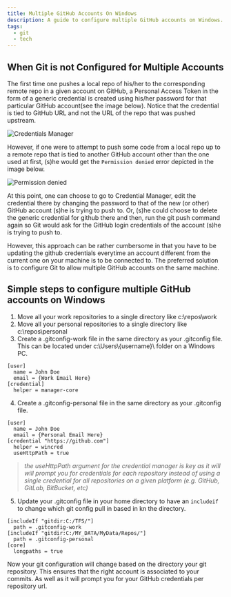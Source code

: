 ```yaml
---
title: Multiple GitHub Accounts On Windows
description: A guide to configure multiple GitHub accounts on Windows.
tags:
  - git
  - tech
---
```

## When Git is not Configured for Multiple Accounts
The first time one pushes a local repo of his/her to the corresponding remote repo in a given account on GitHub, a Personal Access Token in the form of a generic credential is created using his/her password for that particular GitHub account(see the image below). Notice that the credential is tied to GitHub URL and not the URL of the repo that was pushed upstream.

![Credentials Manager](/blog/img/posts/multiple-github-accounts-in-windows/credentials-for-1st-github-push.png)

However, if one were to attempt to push some code from a local repo up to a remote repo that is tied to another GitHub account other than the one used at first, (s)he would get the `Permission denied` error depicted in the image below.

![Permission denied](/blog/img/posts/multiple-github-accounts-in-windows/remote-push-error-on-2nd-github-account.png)

At this point, one can choose to go to Credential Manager, edit the credential there by changing the password to that of the new (or other) GitHub account (s)he is trying to push to. Or, (s)he could choose to delete the generic credential for github there and then, run the git push command again so Git would ask for the GitHub login credentials of the account (s)he is trying to push to.

However, this approach can be rather cumbersome in that you have to be updating the github credentials everytime an account different from the current one on your machine is to be connected to. The preferred solution is to configure Git to allow multiple GitHub accounts on the same machine.

## Simple steps to configure multiple GitHub accounts on Windows
1. Move all your work repositories to a single directory like c:\repos\work
2. Move all your personal repositories to a single directory like c:\repos\personal
3. Create a .gitconfig-work file in the same directory as your .gitconfig file. This can be located under c:\Users\\{username}\ folder on a Windows PC.
```
[user]
  name = John Doe
  email = {Work Email Here}
[credential]
  helper = manager-core
```
4. Create a .gitconfig-personal file in the same directory as your .gitconfig file.
```
[user]
  name = John Doe
  email = {Personal Email Here}
[credential "https://github.com"]
  helper = wincred
  useHttpPath = true
```
> _the useHttpPath argument for the credential manager is key as it will will prompt you for credentials for each repository instead of using a single credential for all repositories on a given platform (e.g. GitHub, GitLab, BitBucket, etc)_
5. Update your .gitconfig file in your home directory to have an `includeif` to change which git config pull in based in kn the directory.
```
[includeIf "gitdir:C:/TFS/"]
  path = .gitconfig-work
[includeIf "gitdir:C:/MY_DATA/MyData/Repos/"]
  path = .gitconfig-personal
[core]
  longpaths = true
```
Now your git configuration will change based on the directory your git repository. This ensures that the right account is associated to your commits. As well as it will prompt you for your GitHub credentials per repository url.